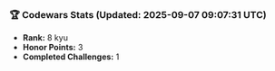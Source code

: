 ### 🏆 Codewars Stats (Updated: 2025-09-07 09:07:31 UTC)

- **Rank:** 8 kyu
- **Honor Points:** 3
- **Completed Challenges:** 1
